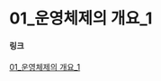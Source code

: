 # 01_운영체제의 개요_1

#### 링크
[01_운영체제의 개요_1](https://velog.io/@ka09068/01%EC%9A%B4%EC%98%81%EC%B2%B4%EC%A0%9C%EC%9D%98-%EA%B0%9C%EC%9A%94)
